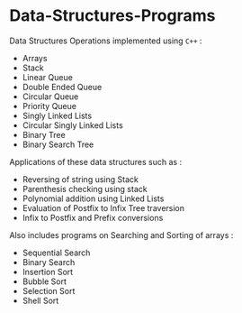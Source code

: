 # Data-Structures-Programs

Data Structures Operations implemented using `C++` :
* Arrays
* Stack
* Linear Queue
* Double Ended Queue
* Circular Queue
* Priority Queue
* Singly Linked Lists
* Circular Singly Linked Lists 
* Binary Tree
* Binary Search Tree

Applications of these data structures such as :
* Reversing of string using Stack
* Parenthesis checking using stack
* Polynomial addition using Linked Lists
* Evaluation of Postfix to Infix Tree traversion
* Infix to Postfix and Prefix conversions

Also includes programs on Searching and Sorting of arrays :
* Sequential Search
* Binary Search
* Insertion Sort
* Bubble Sort
* Selection Sort
* Shell Sort
